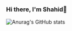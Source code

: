 ### Hi there, I'm Shahid👋

![Anurag's GitHub stats](https://github-readme-stats.vercel.app/api?username=anuraghazra&show_icons=true&theme=onedark)
